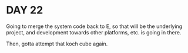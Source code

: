 # DAY 22

Going to merge the system code back to E, so that will be the underlying project, and development towards other platforms, etc. is going in there.

Then, gotta attempt that koch cube again.
